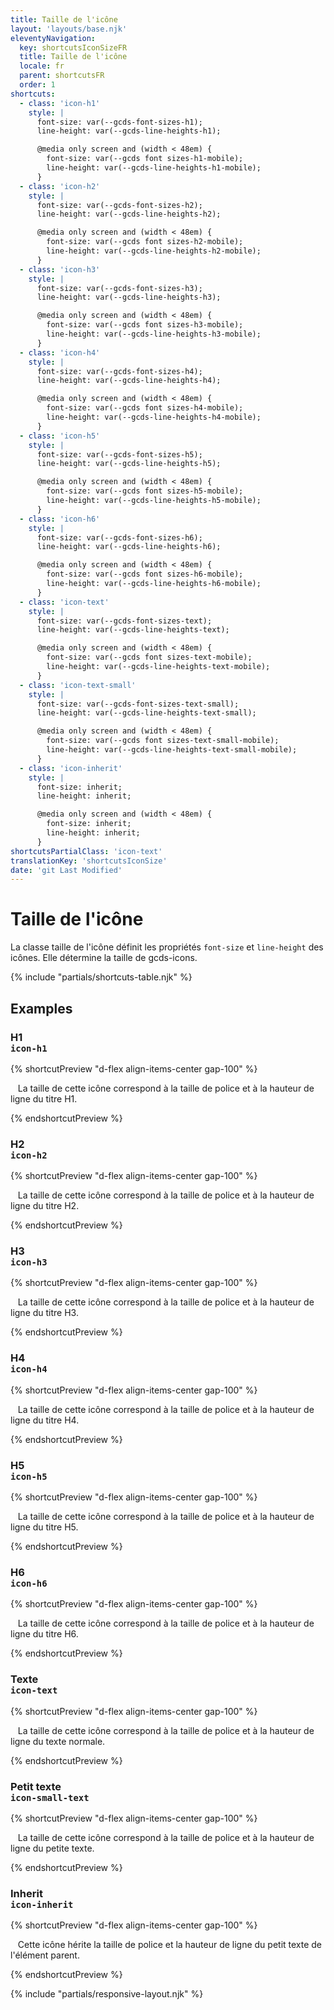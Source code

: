 ```yaml
---
title: Taille de l'icône
layout: 'layouts/base.njk'
eleventyNavigation:
  key: shortcutsIconSizeFR
  title: Taille de l'icône
  locale: fr
  parent: shortcutsFR
  order: 1
shortcuts:
  - class: 'icon-h1'
    style: |
      font-size: var(--gcds-font-sizes-h1);
      line-height: var(--gcds-line-heights-h1);

      @media only screen and (width < 48em) {
        font-size: var(--gcds font sizes-h1-mobile);
        line-height: var(--gcds-line-heights-h1-mobile);
      }
  - class: 'icon-h2'
    style: |
      font-size: var(--gcds-font-sizes-h2);
      line-height: var(--gcds-line-heights-h2);

      @media only screen and (width < 48em) {
        font-size: var(--gcds font sizes-h2-mobile);
        line-height: var(--gcds-line-heights-h2-mobile);
      }
  - class: 'icon-h3'
    style: |
      font-size: var(--gcds-font-sizes-h3);
      line-height: var(--gcds-line-heights-h3);

      @media only screen and (width < 48em) {
        font-size: var(--gcds font sizes-h3-mobile);
        line-height: var(--gcds-line-heights-h3-mobile);
      }
  - class: 'icon-h4'
    style: |
      font-size: var(--gcds-font-sizes-h4);
      line-height: var(--gcds-line-heights-h4);

      @media only screen and (width < 48em) {
        font-size: var(--gcds font sizes-h4-mobile);
        line-height: var(--gcds-line-heights-h4-mobile);
      }
  - class: 'icon-h5'
    style: |
      font-size: var(--gcds-font-sizes-h5);
      line-height: var(--gcds-line-heights-h5);

      @media only screen and (width < 48em) {
        font-size: var(--gcds font sizes-h5-mobile);
        line-height: var(--gcds-line-heights-h5-mobile);
      }
  - class: 'icon-h6'
    style: |
      font-size: var(--gcds-font-sizes-h6);
      line-height: var(--gcds-line-heights-h6);

      @media only screen and (width < 48em) {
        font-size: var(--gcds font sizes-h6-mobile);
        line-height: var(--gcds-line-heights-h6-mobile);
      }
  - class: 'icon-text'
    style: |
      font-size: var(--gcds-font-sizes-text);
      line-height: var(--gcds-line-heights-text);

      @media only screen and (width < 48em) {
        font-size: var(--gcds font sizes-text-mobile);
        line-height: var(--gcds-line-heights-text-mobile);
      }
  - class: 'icon-text-small'
    style: |
      font-size: var(--gcds-font-sizes-text-small);
      line-height: var(--gcds-line-heights-text-small);

      @media only screen and (width < 48em) {
        font-size: var(--gcds font sizes-text-small-mobile);
        line-height: var(--gcds-line-heights-text-small-mobile);
      }
  - class: 'icon-inherit'
    style: |
      font-size: inherit;
      line-height: inherit;

      @media only screen and (width < 48em) {
        font-size: inherit;
        line-height: inherit;
      }
shortcutsPartialClass: 'icon-text'
translationKey: 'shortcutsIconSize'
date: 'git Last Modified'
---
```


# Taille de l'icône

La classe taille de l'icône définit les propriétés `font-size` et `line-height` des icônes. Elle détermine la taille de <gcds-link href="{{ links.icon }}">gcds-icons</gcds-link>.

{% include "partials/shortcuts-table.njk" %}

## Examples

### H1<br/>`icon-h1`

{% shortcutPreview  "d-flex align-items-center gap-100" %}

<p>
  <span class="gcds-icon-info-circle icon-h1"></span> La taille de cette icône correspond à la taille de police et à la hauteur de ligne du titre H1.
</p>
{% endshortcutPreview %}

### H2<br/>`icon-h2`

{% shortcutPreview  "d-flex align-items-center gap-100" %}

<p>
  <span class="gcds-icon-info-circle icon-h2"></span> La taille de cette icône correspond à la taille de police et à la hauteur de ligne du titre H2.
</p>
{% endshortcutPreview %}

### H3<br/>`icon-h3`

{% shortcutPreview  "d-flex align-items-center gap-100" %}

<p>
  <span class="gcds-icon-info-circle icon-h3"></span> La taille de cette icône correspond à la taille de police et à la hauteur de ligne du titre H3.
</p>
{% endshortcutPreview %}

### H4<br/>`icon-h4`

{% shortcutPreview  "d-flex align-items-center gap-100" %}

<p>
  <span class="gcds-icon-info-circle icon-h4"></span> La taille de cette icône correspond à la taille de police et à la hauteur de ligne du titre H4.
</p>
{% endshortcutPreview %}

### H5<br/>`icon-h5`

{% shortcutPreview  "d-flex align-items-center gap-100" %}

<p>
  <span class="gcds-icon-info-circle icon-h5"></span> La taille de cette icône correspond à la taille de police et à la hauteur de ligne du titre H5.
</p>
{% endshortcutPreview %}

### H6<br/>`icon-h6`

{% shortcutPreview  "d-flex align-items-center gap-100" %}

<p>
  <span class="gcds-icon-info-circle icon-h6"></span> La taille de cette icône correspond à la taille de police et à la hauteur de ligne du titre H6.
</p>
{% endshortcutPreview %}

### Texte<br/>`icon-text`

{% shortcutPreview  "d-flex align-items-center gap-100" %}

<p>
  <span class="gcds-icon-info-circle icon-text"></span> La taille de cette icône correspond à la taille de police et à la hauteur de ligne du texte normale.
</p>
{% endshortcutPreview %}

### Petit texte<br/>`icon-small-text`

{% shortcutPreview  "d-flex align-items-center gap-100" %}

<p>
  <span class="gcds-icon-info-circle icon-small-text"></span> La taille de cette icône correspond à la taille de police et à la hauteur de ligne du petite texte.
</p>
{% endshortcutPreview %}

### Inherit<br/>`icon-inherit`

{% shortcutPreview  "d-flex align-items-center gap-100" %}

<p class="font-text-small">
  <span class="gcds-icon-info-circle icon-inherit"></span> Cette icône hérite la taille de police et la hauteur de ligne du petit texte de l'élément parent.
</p>
{% endshortcutPreview %}

{% include "partials/responsive-layout.njk" %}
